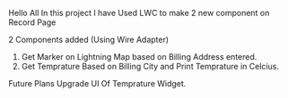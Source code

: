 Hello All
In this project I have Used LWC to make 2 new component on Record Page 

2 Components added (Using Wire Adapter)
1) Get Marker on Lightning Map based on Billing Address entered.
2) Get Temprature Based on Billing City and Print Temprature in Celcius.

Future Plans 
Upgrade UI Of Temprature Widget.
